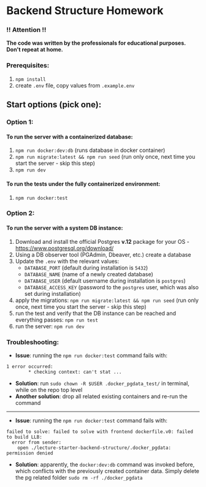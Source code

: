 # Backend Structure Homework

### :bangbang: Attention  :bangbang:
**The code was written by the professionals for educational purposes. Don't repeat at home.**

### Prerequisites:
1. `npm install`
2.  create `.env` file, copy values from `.example.env`

## Start options (pick one):

### Option 1:
#### To run the server with a containerized database:
1. `npm run docker:dev:db` (runs database in docker container)
2. `npm run migrate:latest && npm run seed` (run only once, next time you start the server - skip this step)
3. `npm run dev`
#### To run the tests under the fully containerized environment:
1. `npm run docker:test`

### Option 2:
#### To run the server with a system DB instance:
1. Download and install the official Postgres **v.12** package for your OS - https://www.postgresql.org/download/
2. Using a DB observer tool (PGAdmin, Dbeaver, etc.) create a database
3. Update the `.env` with the relevant values:
   * `DATABASE_PORT` (default during installation is `5432`)
   * `DATABASE_NAME` (name of a newly created database)
   * `DATABASE_USER` (default username during installation is `postgres`)
   * `DATABASE_ACCESS_KEY` (password to the `postgres` user, which was also set during installation)
4. apply the migrations: `npm run migrate:latest && npm run seed` (run only once, next time you start the server - skip this step)
5. run the test and verify that the DB instance can be reached and everything passes: `npm run test`
6. run the server: `npm run dev`

### Troubleshooting:
* __Issue__: running the `npm run docker:test` command fails with:
```log
1 error occurred:
        * checking context: can't stat ...
```
* __Solution__: run `sudo chown -R $USER .docker_pgdata_test/` in terminal, while on the repo top level
* __Another solution__: drop all related existing containers and re-run the command
---
* __Issue__: running the `npm run docker:test` command fails with:
```log
failed to solve: failed to solve with frontend dockerfile.v0: failed to build LLB: 
  error from sender: 
    open ./lecture-starter-backend-structure/.docker_pgdata: permission denied
```
* __Solution__: apparently, the `docker:dev:db` command was invoked before, which conflicts with the previously created container data. Simply delete the pg related folder `sudo rm -rf ./docker_pgdata`
